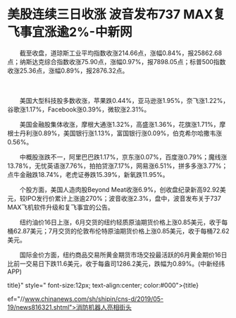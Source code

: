 # 美股连续三日收涨 波音发布737 MAX复飞事宜涨逾2%-中新网

　　截至收盘，道琼斯工业平均指数收涨214.66点，涨幅0.84%，报25862.68点；纳斯达克综合指数收涨75.90点，涨幅0.97%，报7898.05点；标普500指数收涨25.36点，涨幅0.89%，报2876.32点。

　　

　　美国大型科技股多数收涨，苹果跌0.44%，亚马逊涨1.95%，奈飞涨1.22%，谷歌涨1.17%，Facebook涨0.39%，微软涨2.31%。

　　美国金融股集体收涨，摩根大通涨1.32%，高盛涨1.36%，花旗涨1.71%，摩根士丹利涨0.89%，美国银行涨1.13%，富国银行涨0.09%，伯克希尔哈撒韦涨0.56%。

　　中概股涨跌不一，阿里巴巴跌1.17%，京东涨0.07%，百度涨0.79%；魔线涨13.78%，无忧英语涨7.76%，拍拍贷涨7.17%，网易涨6.51%，拼多多涨3.77%；点牛金融跌18.74%，老虎证券跌15.39%，新氧跌11.95%。

　　个股方面，美国人造肉股Beyond Meat收涨6.9%，创收盘纪录新高92.92美元，较IPO发行价累计上涨逾270%；波音收涨2.3%，盘中，波音发布关于737 MAX飞机软件升级和复飞事宜的公告。

　　纽约油价16日上涨，6月交货的纽约轻质原油期货价格上涨0.85美元，收于每桶62.87美元；7月交货的伦敦布伦特原油期货价格上涨0.85美元，收于每桶72.62美元。

　　国际金价方面，纽约商品交易所黄金期货市场交投最活跃的6月黄金期价16日比前一交易日下跌11.6美元，收于每盎司1286.2美元，跌幅为0.89%。(中新经纬APP)

title}" style=" font-size:12px; text-align:center; color:#000">{title}

ef="//www.chinanews.com/sh/shipin/cns-d/2019/05-19/news816321.shtml">消防机器人亮相街头
